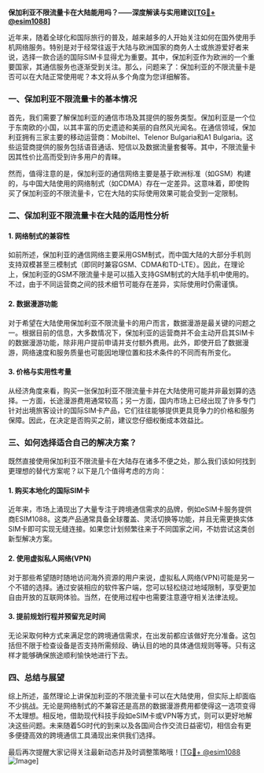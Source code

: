 **保加利亚不限流量卡在大陆能用吗？——深度解读与实用建议[[TG💪+ @esim1088](https://t.me/s/esim1088)]**

近年来，随着全球化和国际旅行的普及，越来越多的人开始关注如何在国外使用手机网络服务。特别是对于经常往返于大陆与欧洲国家的商务人士或旅游爱好者来说，选择一款合适的国际SIM卡显得尤为重要。其中，保加利亚作为欧洲的一个重要国家，其通信服务也逐渐受到关注。那么，问题来了：保加利亚的不限流量卡是否可以在大陆正常使用呢？本文将从多个角度为您详细解答。

### 一、保加利亚不限流量卡的基本情况

首先，我们需要了解保加利亚的通信市场及其提供的服务类型。保加利亚是一个位于东南欧的小国，以其丰富的历史遗迹和美丽的自然风光闻名。在通信领域，保加利亚拥有三家主要的移动运营商：Mobiltel、Telenor Bulgaria和A1 Bulgaria。这些运营商提供的服务包括语音通话、短信以及数据流量套餐等。其中，不限流量卡因其性价比高而受到许多用户的青睐。

然而，值得注意的是，保加利亚的通信网络主要是基于欧洲标准（如GSM）构建的，与中国大陆使用的网络制式（如CDMA）存在一定差异。这意味着，即使购买了保加利亚的不限流量卡，它在大陆的实际使用效果可能会受到一定限制。

### 二、保加利亚不限流量卡在大陆的适用性分析

#### 1. 网络制式的兼容性
如前所述，保加利亚的通信网络主要采用GSM制式，而中国大陆的大部分手机则支持双模甚至三模制式（即同时兼容GSM、CDMA和TD-LTE）。因此，在理论上，保加利亚的GSM不限流量卡是可以插入支持GSM制式的大陆手机中使用的。不过，由于不同运营商之间的技术细节可能存在差异，实际使用时仍需谨慎。

#### 2. 数据漫游功能
对于希望在大陆使用保加利亚不限流量卡的用户而言，数据漫游是最关键的问题之一。根据目前的信息，大多数情况下，保加利亚的运营商并不会主动开启其SIM卡的数据漫游功能，除非用户提前申请并支付额外费用。此外，即使开启了数据漫游，网络速度和服务质量也可能因地理位置和技术条件的不同而有所变化。

#### 3. 价格与实用性考量
从经济角度来看，购买一张保加利亚不限流量卡并在大陆使用可能并非最划算的选择。一方面，长途漫游费用通常较高；另一方面，国内市场上已经出现了许多专门针对出境旅客设计的国际SIM卡产品，它们往往能够提供更具竞争力的价格和服务保障。因此，在决定是否购买之前，建议您仔细权衡成本效益比。

### 三、如何选择适合自己的解决方案？

既然直接使用保加利亚不限流量卡在大陆存在诸多不便之处，那么我们该如何找到更理想的替代方案呢？以下是几个值得考虑的方向：

#### 1. 购买本地化的国际SIM卡
近年来，市场上涌现出了大量专注于跨境通信需求的品牌，例如eSIM卡服务提供商ESIM1088。这类产品通常具备全球覆盖、灵活切换等功能，并且无需更换实体SIM卡即可实现无缝连接。如果您计划频繁往来于不同国家之间，不妨尝试这类创新型解决方案。

#### 2. 使用虚拟私人网络(VPN)
对于那些希望随时随地访问海外资源的用户来说，虚拟私人网络(VPN)可能是另一个不错的选择。通过安装相应的软件客户端，您可以轻松绕过地域限制，享受更加自由开放的互联网体验。当然，在使用过程中也需要注意遵守相关法律法规。

#### 3. 提前规划行程并预留充足时间
无论采取何种方式来满足您的跨境通信需求，在出发前都应该做好充分准备。这包括但不限于检查设备是否支持所需频段、确认目的地的具体通信规则等等。只有这样才能够确保旅途顺利愉快地进行下去。

### 四、总结与展望

综上所述，虽然理论上讲保加利亚的不限流量卡可以在大陆使用，但实际上却面临不少挑战。无论是网络制式的不兼容还是高昂的数据漫游费用都使得这一选项变得不太理想。相反地，借助现代科技手段如eSIM卡或VPN等方式，则可以更好地解决这些问题。未来随着5G时代的到来以及各国间合作交流日益密切，相信会有更多便捷高效的跨境通信工具涌现出来供我们选择。

最后再次提醒大家记得关注最新动态并及时调整策略哦！[[TG💪+ @esim1088](https://t.me/s/esim1088) ![Image](https://i.postimg.cc/4NQfJmqS/Snipaste-2025-05-13-00-14-12.png)]